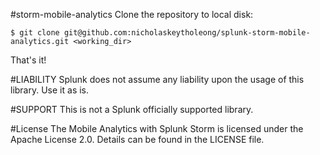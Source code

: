 #storm-mobile-analytics
Clone the repository to local disk:

    $ git clone git@github.com:nicholaskeytholeong/splunk-storm-mobile-analytics.git <working_dir>
  
That's it!

#LIABILITY 
Splunk does not assume any liability upon the usage of this library. Use it as is.

#SUPPORT
This is not a Splunk officially supported library.

#License
The Mobile Analytics with Splunk Storm is licensed under the Apache License 2.0. Details can be found in the LICENSE file.
